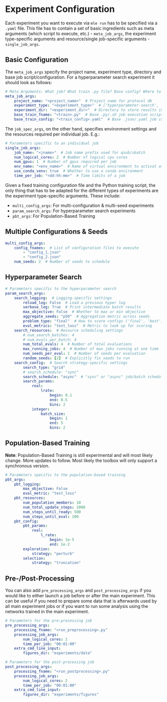 # Experiment Configuration

Each experiment you want to execute via `mle run` has to be specified via a `.yaml` file. This file has to contain a set of basic ingredients such as meta arguments (which script to execute, etc.) - `meta_job_args`, the experiment type-specific arguments and resource/single job-specific arguments - `single_job_args`.

## Basic Configuration

The `meta_job_args` specify the project name, experiment type, directory and base job script/configuration. For a hyperparameter search experiment it should look as follows:

```yaml
# Meta Arguments: What job? What train .py file? Base config? Where to store?
meta_job_args:
    project_name: "<project_name>"  # Project name for protocol db
    experiment_type: "<experiment_type>"  # ['hyperparameter-search', 'multiple-configs', 'single-config', 'population-based-training']
    experiment_dir: "<experiment_dir>"  # Directory to store results in
    base_train_fname: "<train>.py"  # Base .py/.sh job execution script
    base_train_config: "<train_config>.yaml"  # Base .json/.yaml job configuration
```

The `job_spec_args`, on the other hand, specifies environment settings and the resources required per individual job. E.g.:

```yaml
# Parameters specific to an individual job
single_job_args:
    job_name: "<jname>"  # Job name prefix used for qsub/sbatch
    num_logical_cores: 2  # Number of logical cpu cores
    num_gpus: 1  # Number of gpus required per job
    env_name: "<env_name>"  # Name of virtual environment to activat at startup
    use_conda_venv: true  # Whether to use a conda environment
    time_per_job: "<dd:hh:mm>"  # Time limits of a job
```

Given a fixed training configuration file and the Python training script, the only thing that has to be adapted for the different types of experiments are the experiment type-specific arguments. These include:

- `multi_config_args`: For multi-configuration & multi-seed experiments
- `param_search_args`: For hyperparameter search experiments
- `pbt_args`: For Population-Based Training


## Multiple Configurations & Seeds

```yaml
multi_config_args:
    config_fnames:  # List of configuration files to execute
        - "config_1.json"
        - "config_2.json"
    num_seeds: 2  # Number of seeds to schedule
```


## Hyperparameter Search

```yaml
# Parameters specific to the hyperparameter search
param_search_args:
    search_logging:  # Logging-specific settings
        reload_log: False  # Load a previous hyper log
        verbose_log: True  # Print intermediate batch results
        max_objective: False  # Whether to max or min objective
        aggregate_seeds: "p50"  # Aggregation metric across seeds
        problem_type: "final"  # How to score configs ('final', 'best', 'mean')
        eval_metrics: "test_loss"  # Metric to look up for scoring
    search_resources:  # Resource scheduling settings
        # num_search_batches: 4
        # num_evals_per_batch: 4
        num_total_evals: 4  # Number of total evaluations
        max_running_jobs: 4  # Number of max jobs running at one time
        num_seeds_per_eval: 1  # Number of seeds per evaluation
        random_seeds: [2]  # Explicitly fix seeds to run
    search_config:  # Search strategy-specific settings
        search_type: "grid"
        # search_schedule: "sync"
        search_schedule: "async"  # "sync" or "async" job/batch scheduling
        search_params:
            real:
                lrate:
                    begin: 0.1
                    end: 0.5
                    bins: 2
            integer:
                batch_size:
                    begin: 1
                    end: 5
                    bins: 2
```


## Population-Based Training

**Note**: Population-Based Training is still experimental and will most likely change. More updates to follow. Most likely the toolbox will only support a synchronous version.

```yaml
# Parameters specific to the population-based training
pbt_args:
    pbt_logging:
        max_objective: False
        eval_metric: "test_loss"
    pbt_resources:
        num_population_members: 10
        num_total_update_steps: 2000
        num_steps_until_ready: 500
        num_steps_until_eval: 100
    pbt_config:
        pbt_params:
            real:
                l_rate:
                    begin: 1e-5
                    end: 1e-2
        exploration:
            strategy: "perturb"
        selection:
            strategy: "truncation"
```

## Pre-/Post-Processing

You can also add `pre_processing_args` and `post_processing_args` if you would like to either launch a job before or after the main experiment. This can be useful if you need to prepare some data that is afterwards used by all main experiment jobs or if you want to run some analysis using the networks trained in the main experiment.

```yaml
# Parameters for the pre-processing job
pre_processing_args:
    processing_fname: "<run_preprocessing>.py"
    processing_job_args:
        num_logical_cores: 2
        time_per_job: "00:01:00"
    extra_cmd_line_input:
        figures_dir: "experiments/data"

# Parameters for the post-processing job
post_processing_args:
    processing_fname: "<run_postprocessing>.py"
    processing_job_args:
        num_logical_cores: 2
        time_per_job: "00:01:00"
    extra_cmd_line_input:
        figures_dir: "experiments/figures"
```
